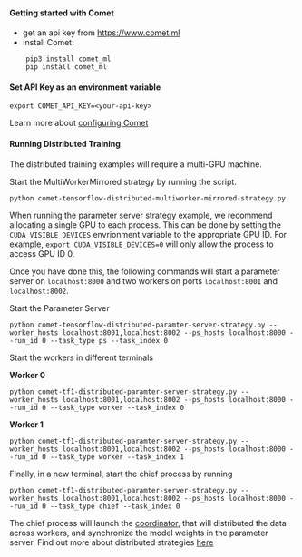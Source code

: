 #### Getting started with Comet
   * get an api key from https://www.comet.ml
   * install Comet:
```
    pip3 install comet_ml
    pip install comet_ml
```

#### Set API Key as an environment variable
```
export COMET_API_KEY=<your-api-key>
```
Learn more about [configuring Comet](https://www.comet.ml/docs/python-sdk/advanced/)

#### Running Distributed Training
The distributed training examples will require a multi-GPU machine.     

Start the MultiWorkerMirrored strategy by running the script.
```
python comet-tensorflow-distributed-multiworker-mirrored-strategy.py
```

When running the parameter server strategy example, we recommend allocating a single GPU to each process. This can be done by setting the `CUDA_VISIBLE_DEVICES` envrionment variable to the appropriate GPU ID. For example, `export CUDA_VISIBLE_DEVICES=0` will only allow the process to access GPU ID 0.

Once you have done this, the following commands will start a parameter server on `localhost:8000` and two workers on ports `localhost:8001` and `localhost:8002`.  

Start the Parameter Server
```
python comet-tensorflow-distributed-paramter-server-strategy.py --worker_hosts localhost:8001,localhost:8002 --ps_hosts localhost:8000 --run_id 0 --task_type ps --task_index 0
```
Start the workers in different terminals 

**Worker 0**
```
python comet-tf1-distributed-paramter-server-strategy.py --worker_hosts localhost:8001,localhost:8002 --ps_hosts localhost:8000 --run_id 0 --task_type worker --task_index 0
```

**Worker 1**
```
python comet-tf1-distributed-paramter-server-strategy.py --worker_hosts localhost:8001,localhost:8002 --ps_hosts localhost:8000 --run_id 0 --task_type worker --task_index 1
```

Finally, in a new terminal, start the chief process by running
```
python comet-tf1-distributed-paramter-server-strategy.py --worker_hosts localhost:8001,localhost:8002 --ps_hosts localhost:8000 --run_id 0 --task_type chief --task_index 0
```
The chief process will launch the [coordinator](https://www.tensorflow.org/tutorials/distribute/parameter_server_training), that will distributed the data across workers, and synchronize the model weights in the parameter server. Find out more about distributed strategies [here](https://www.tensorflow.org/guide/distributed_training)

